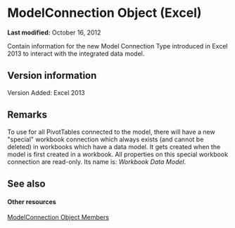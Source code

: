 
# ModelConnection Object (Excel)

 **Last modified:** October 16, 2012

Contain information for the new Model Connection Type introduced in Excel 2013 to interact with the integrated data model.

## Version information

Version Added: Excel 2013 


## Remarks

To use for all PivotTables connected to the model, there will have a new "special" workbook connection which always exists (and cannot be deleted) in workbooks which have a data model. It gets created when the model is first created in a workbook. All properties on this special workbook connection are read-only. Its name is: _Workbook Data Model_.


## See also


#### Other resources


 [ModelConnection Object Members](6909811e-5ef3-ba36-9949-8008444f0b00.md)
